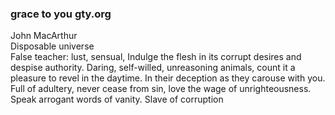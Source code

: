 ### grace to you gty.org
John MacArthur  
Disposable universe  
False teacher: lust, sensual, Indulge the flesh in its corrupt desires and despise authority. Daring, self-willed, unreasoning animals, count it a pleasure to revel in the daytime. In their deception as they carouse with you. Full of adultery, never cease from sin, love the wage of unrighteousness. Speak arrogant words of vanity. Slave of corruption  
